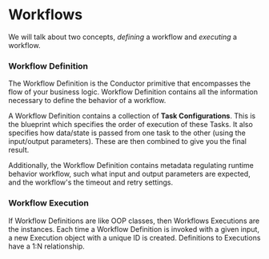 # Workflows 
We will talk about two concepts, *defining* a workflow and *executing* a workflow.

### Workflow Definition
The Workflow Definition is the Conductor primitive that encompasses the flow of your business logic. Workflow Definition contains all the information necessary to define the behavior of a workflow.

A Workflow Definition contains a collection of **Task Configurations**. This is the blueprint which specifies the order of execution of
these Tasks. It also specifies how data/state is passed from one task to the other (using the input/output parameters). These are then combined to give you the final result. 

Additionally, the Workflow Definition contains metadata regulating runtime behavior workflow, such what input and output parameters are expected, and the workflow's the timeout and retry settings.

### Workflow Execution
If Workflow Definitions are like OOP classes, then Workflows Executions are the instances. Each time a Workflow Definition is invoked with a given input, a new Execution object with a unique ID is created. Definitions to Executions have a 1:N relationship.
